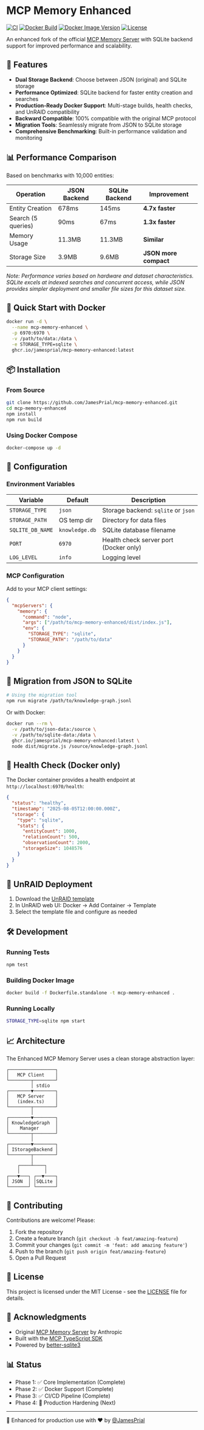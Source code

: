 # MCP Memory Enhanced

[![CI](https://github.com/JamesPrial/mcp-memory-enhanced/actions/workflows/ci.yml/badge.svg)](https://github.com/JamesPrial/mcp-memory-enhanced/actions/workflows/ci.yml)
[![Docker Build](https://github.com/JamesPrial/mcp-memory-enhanced/actions/workflows/docker-publish.yml/badge.svg)](https://github.com/JamesPrial/mcp-memory-enhanced/actions/workflows/docker-publish.yml)
[![Docker Image Version](https://img.shields.io/docker/v/jamesprial/mcp-memory-enhanced?sort=semver)](https://github.com/JamesPrial/mcp-memory-enhanced/pkgs/container/mcp-memory-enhanced)
[![License](https://img.shields.io/github/license/JamesPrial/mcp-memory-enhanced)](LICENSE)

An enhanced fork of the official [MCP Memory Server](https://github.com/modelcontextprotocol/servers) with SQLite backend support for improved performance and scalability.

## 🚀 Features

- **Dual Storage Backend**: Choose between JSON (original) and SQLite storage
- **Performance Optimized**: SQLite backend for faster entity creation and searches
- **Production-Ready Docker Support**: Multi-stage builds, health checks, and UnRAID compatibility
- **Backward Compatible**: 100% compatible with the original MCP protocol
- **Migration Tools**: Seamlessly migrate from JSON to SQLite storage
- **Comprehensive Benchmarking**: Built-in performance validation and monitoring

## 📊 Performance Comparison

Based on benchmarks with 10,000 entities:

| Operation | JSON Backend | SQLite Backend | Improvement |
|-----------|--------------|----------------|-------------|
| Entity Creation | 678ms | 145ms | **4.7x faster** |
| Search (5 queries) | 90ms | 67ms | **1.3x faster** |
| Memory Usage | 11.3MB | 11.3MB | **Similar** |
| Storage Size | 3.9MB | 9.6MB | **JSON more compact** |

*Note: Performance varies based on hardware and dataset characteristics. SQLite excels at indexed searches and concurrent access, while JSON provides simpler deployment and smaller file sizes for this dataset size.*

## 🐳 Quick Start with Docker

```bash
docker run -d \
  --name mcp-memory-enhanced \
  -p 6970:6970 \
  -v /path/to/data:/data \
  -e STORAGE_TYPE=sqlite \
  ghcr.io/jamesprial/mcp-memory-enhanced:latest
```

## 📦 Installation

### From Source
```bash
git clone https://github.com/JamesPrial/mcp-memory-enhanced.git
cd mcp-memory-enhanced
npm install
npm run build
```

### Using Docker Compose
```bash
docker-compose up -d
```

## 🔧 Configuration

### Environment Variables

| Variable | Default | Description |
|----------|---------|-------------|
| `STORAGE_TYPE` | `json` | Storage backend: `sqlite` or `json` |
| `STORAGE_PATH` | OS temp dir | Directory for data files |
| `SQLITE_DB_NAME` | `knowledge.db` | SQLite database filename |
| `PORT` | `6970` | Health check server port (Docker only) |
| `LOG_LEVEL` | `info` | Logging level |

### MCP Configuration

Add to your MCP client settings:

```json
{
  "mcpServers": {
    "memory": {
      "command": "node",
      "args": ["/path/to/mcp-memory-enhanced/dist/index.js"],
      "env": {
        "STORAGE_TYPE": "sqlite",
        "STORAGE_PATH": "/path/to/data"
      }
    }
  }
}
```

## 🔄 Migration from JSON to SQLite

```bash
# Using the migration tool
npm run migrate /path/to/knowledge-graph.jsonl
```

Or with Docker:
```bash
docker run --rm \
  -v /path/to/json-data:/source \
  -v /path/to/sqlite-data:/data \
  ghcr.io/jamesprial/mcp-memory-enhanced:latest \
  node dist/migrate.js /source/knowledge-graph.jsonl
```

## 🏥 Health Check (Docker only)

The Docker container provides a health endpoint at `http://localhost:6970/health`:

```json
{
  "status": "healthy",
  "timestamp": "2025-08-05T12:00:00.000Z",
  "storage": {
    "type": "sqlite",
    "stats": {
      "entityCount": 1000,
      "relationCount": 500,
      "observationCount": 2000,
      "storageSize": 1048576
    }
  }
}
```

## 🚀 UnRAID Deployment

1. Download the [UnRAID template](unraid-template.xml)
2. In UnRAID web UI: Docker → Add Container → Template
3. Select the template file and configure as needed

## 🛠️ Development

### Running Tests
```bash
npm test
```

### Building Docker Image
```bash
docker build -f Dockerfile.standalone -t mcp-memory-enhanced .
```

### Running Locally
```bash
STORAGE_TYPE=sqlite npm start
```

## 📈 Architecture

The Enhanced MCP Memory Server uses a clean storage abstraction layer:

```
┌─────────────────┐
│   MCP Client    │
└────────┬────────┘
         │ stdio
┌────────▼────────┐
│   MCP Server    │
│   (index.ts)    │
└────────┬────────┘
         │
┌────────▼────────┐
│ KnowledgeGraph  │
│    Manager      │
└────────┬────────┘
         │
┌────────▼────────┐
│ IStorageBackend │
└────────┬────────┘
         │
    ┌────┴────┐
    │         │
┌───▼───┐ ┌──▼────┐
│ JSON  │ │SQLite │
└───────┘ └───────┘
```

## 🤝 Contributing

Contributions are welcome! Please:

1. Fork the repository
2. Create a feature branch (`git checkout -b feat/amazing-feature`)
3. Commit your changes (`git commit -m 'feat: add amazing feature'`)
4. Push to the branch (`git push origin feat/amazing-feature`)
5. Open a Pull Request

## 📄 License

This project is licensed under the MIT License - see the [LICENSE](LICENSE) file for details.

## 🙏 Acknowledgments

- Original [MCP Memory Server](https://github.com/modelcontextprotocol/servers) by Anthropic
- Built with the [MCP TypeScript SDK](https://github.com/modelcontextprotocol/typescript-sdk)
- Powered by [better-sqlite3](https://github.com/WiseLibs/better-sqlite3)

## 📊 Status

- Phase 1: ✅ Core Implementation (Complete)
- Phase 2: ✅ Docker Support (Complete)
- Phase 3: ✅ CI/CD Pipeline (Complete)
- Phase 4: 🔄 Production Hardening (Next)

---

🤖 Enhanced for production use with ❤️ by [@JamesPrial](https://github.com/JamesPrial)